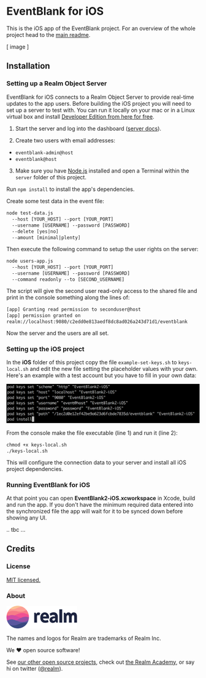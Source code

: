 # EventBlank for iOS

This is the iOS app of the EventBlank project. For an overview of the whole project head to the [main readme](../README.md).

[ image ]

## Installation

### Setting up a Realm Object Server

EventBlank for iOS connects to a Realm Object Server to provide real-time updates to the app users. Before building the iOS project you will need to set up a server to test with. You can run it locally on your mac or in a Linux virtual box and install [Developer Edition from here for free](https://realm.io/products/realm-mobile-platform).

1) Start the server and log into the dashboard ([server docs](https://realm.io/docs/get-started/installation/mac)).

2) Create two users with email addresses:

* `eventblank-admin@host`
* `eventblank@host`

3) Make sure you have [Node.js](https://nodejs.org) installed and open a Terminal within the `server` folder of this project.

Run `npm install` to install the app's dependencies.

Create some test data in the event file:

```
node test-data.js 
  --host [YOUR_HOST] --port [YOUR_PORT] 
  --username [USERNAME] --password [PASSWORD] 
  --delete [yes|no]
  --amount [minimal|plenty]
```

Then execute the following command to setup the user rights on the server:

```
node users-app.js 
  --host [YOUR_HOST] --port [YOUR_PORT] 
  --username [USERNAME] --password [PASSWORD] 
  --command readonly --to [SECOND_USERNAME]
```

The script will give the second user read-only access to the shared file and print in the console something along the lines of:

```
[app] Granting read permission to seconduser@host
[app] permission granted on realm://localhost:9080/c2edd0e813aedf8dc8ad026a243d71d1/eventblank
```

Now the server and the users are all set.

### Setting up the iOS project

In the **iOS** folder of this project copy the file `example-set-keys.sh` to `keys-local.sh` and edit the new file setting the placeholder values with your own. Here's an example with a test account but you have to fill in your own data:

![](../assets/config.png)

From the console make the file executable (line 1) and run it (line 2):

```
chmod +x keys-local.sh
./keys-local.sh
```

This will configure the connection data to your server and install all iOS project dependencies.

### Running EventBlank for iOS

At that point you can open **EventBlank2-iOS.xcworkspace** in Xcode, build and run the app. If you don't have the minimum required data entered into the synchronized file the app will wait for it to be synced down before showing any UI.

.. tbc ...

## Credits

### License

[MIT licensed.](LICENSE)

### About

<img src="../assets/realm.png" width="184" />

The names and logos for Realm are trademarks of Realm Inc.

We :heart: open source software!

See [our other open source projects](https://realm.github.io), check out [the Realm Academy](https://academy.realm.io), or say hi on twitter ([@realm](https://twitter.com/realm)).
